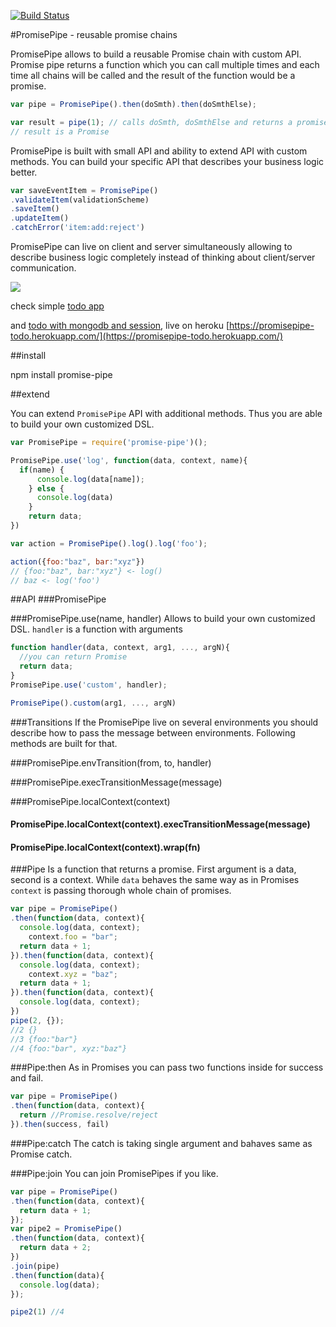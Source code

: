 [![Build Status](https://travis-ci.org/edjafarov/PromisePipe.svg?branch=master)](https://travis-ci.org/edjafarov/PromisePipe)

#PromisePipe - reusable promise chains

PromisePipe allows to build a reusable Promise chain with custom API. Promise pipe returns a function which you can call multiple times and each time all chains will be called and the result of the function would be a promise.

```javascript
var pipe = PromisePipe().then(doSmth).then(doSmthElse);

var result = pipe(1); // calls doSmth, doSmthElse and returns a promise
// result is a Promise

```

PromisePipe is built with small API and ability to extend API with custom methods. You can build your specific API that describes your business logic better.

```javascript
var saveEventItem = PromisePipe()
.validateItem(validationScheme)
.saveItem()
.updateItem()
.catchError('item:add:reject')
```

PromisePipe can live on client and server simultaneously allowing to describe business logic completely instead of thinking about client/server communication.

![](http://g.recordit.co/0jVhHM2rOW.gif)

check simple [todo app](https://github.com/edjafarov/PromisePipe/tree/master/example/simple-todo)

and [todo with mongodb and session](https://github.com/edjafarov/PromisePipe/tree/master/example/mongotodo), live on heroku [https://promisepipe-todo.herokuapp.com/](https://promisepipe-todo.herokuapp.com/)

##install

npm install promise-pipe

##extend

You can extend ```PromisePipe``` API with additional methods. Thus you are able to build your own customized DSL.
```javascript
var PromisePipe = require('promise-pipe')();

PromisePipe.use('log', function(data, context, name){
  if(name) {
      console.log(data[name]);
    } else {
      console.log(data)
    }
    return data;
})

var action = PromisePipe().log().log('foo');

action({foo:"baz", bar:"xyz"})
// {foo:"baz", bar:"xyz"} <- log()
// baz <- log('foo')
```
##API
###PromisePipe

###PromisePipe.use(name, handler)
Allows to build your own customized DSL. ```handler``` is a function with arguments

```javascript
function handler(data, context, arg1, ..., argN){
  //you can return Promise
  return data;
}
PromisePipe.use('custom', handler);

PromisePipe().custom(arg1, ..., argN)
```

###Transitions
If the PromisePipe live on several environments you should describe how to pass the message between environments. Following methods are built for that.

###PromisePipe.envTransition(from, to, handler)

###PromisePipe.execTransitionMessage(message)

###PromisePipe.localContext(context)

#### PromisePipe.localContext(context).execTransitionMessage(message)

#### PromisePipe.localContext(context).wrap(fn)

###Pipe
Is a function that returns a promise. First argument is a data, second is a context. While `data` behaves the same way as in Promises `context` is passing thorough whole chain of promises.

```javascript
var pipe = PromisePipe()
.then(function(data, context){
  console.log(data, context);
    context.foo = "bar";
  return data + 1;
}).then(function(data, context){
  console.log(data, context);
    context.xyz = "baz";
  return data + 1;
}).then(function(data, context){
  console.log(data, context);
})
pipe(2, {});
//2 {}
//3 {foo:"bar"}
//4 {foo:"bar", xyz:"baz"}
```
###Pipe:then
As in Promises you can pass two functions inside for success and fail.
```javascript
var pipe = PromisePipe()
.then(function(data, context){
  return //Promise.resolve/reject
}).then(success, fail)
```
###Pipe:catch
The catch is taking single argument and bahaves same as Promise catch.

###Pipe:join
You can join PromisePipes if you like.

```javascript
var pipe = PromisePipe()
.then(function(data, context){
  return data + 1;
});
var pipe2 = PromisePipe()
.then(function(data, context){
  return data + 2;
})
.join(pipe)
.then(function(data){
  console.log(data);
});

pipe2(1) //4
```
